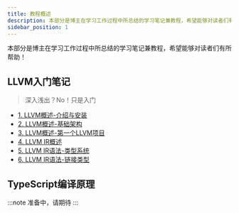 ```yaml
---
title: 教程概述
description: 本部分是博主在学习工作过程中所总结的学习笔记兼教程，希望能够对读者们有所帮助
sidebar_position: 1
---
```


本部分是博主在学习工作过程中所总结的学习笔记兼教程，希望能够对读者们有所帮助！

## LLVM入门笔记

> 深入浅出？No！只是入门

- [1. LLVM概述-介绍与安装](/docs/llvm-tutorials/LLVM概述-介绍与安装)
- [2. LLVM概述-基础架构](/docs/llvm-tutorials/LLVM概述-基础架构)
- [3. LLVM概述-第一个LLVM项目](/docs/llvm-tutorials/LLVM概述-第一个LLVM项目)
- [4. LLVM IR概述](/docs/llvm-tutorials/LLVM%20IR概述)
- [5. LLVM IR语法-类型系统](/docs/llvm-tutorials/LLVM%20IR语法-类型系统)
- [6. LLVM IR语法-链接类型](/docs/llvm-tutorials/LLVM%20IR语法-链接类型)

## TypeScript编译原理

:::note
准备中，请期待
:::